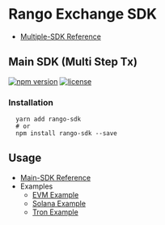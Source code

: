 # Rango Exchange SDK

- [Multiple-SDK Reference](https://docs.rango.exchange/api-integration/main-api-multi-step/api-reference)

## Main SDK (Multi Step Tx)

[![npm version](https://badge.fury.io/js/rango-sdk.svg)](https://badge.fury.io/js/rango-sdk)
[![license](https://img.shields.io/badge/License-GPLv3-blue.svg)](https://github.com/rango-exchange/rango-sdk/blob/master/LICENSE)

### Installation

```shell
  yarn add rango-sdk
  # or
  npm install rango-sdk --save
```

## Usage

- [Main-SDK Reference](https://docs.rango.exchange/api-integration/main-api-multi-step/api-reference)
- Examples
  - [EVM Example](https://github.com/rango-exchange/rango-sdk/tree/master/examples/main/node-evm/)
  - [Solana Example](https://github.com/rango-exchange/rango-sdk/tree/master/examples/main/node-solana/)
  - [Tron Example](https://github.com/rango-exchange/rango-sdk/tree/master/examples/main/node-tron/)
